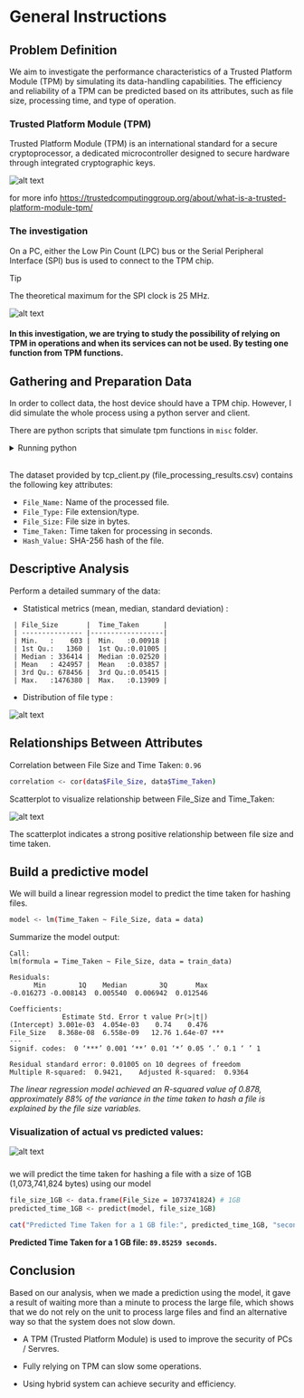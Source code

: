 # General Instructions

## Problem Definition

We aim to investigate the performance characteristics of a Trusted Platform Module (TPM) by simulating its data-handling capabilities. The efficiency and reliability of a TPM can be predicted based on its attributes, such as file size, processing time, and type of operation.

### Trusted Platform Module (TPM)
Trusted Platform Module (TPM) is an international standard for a secure cryptoprocessor, a dedicated microcontroller designed to secure hardware through integrated cryptographic keys. 

![alt text](./img/image-1.png)

for more info https://trustedcomputinggroup.org/about/what-is-a-trusted-platform-module-tpm/

### The investigation 

On a PC, either the Low Pin Count (LPC) bus or the Serial Peripheral Interface (SPI) bus is used to connect to the TPM chip.

>[!TIP]
> The theoretical maximum for the SPI clock is 25 MHz.

![alt text](./img/image-7.png)

#### In this investigation, we are trying to study the possibility of relying on TPM in operations and when its services can not be used. By testing one function from TPM functions.

##  Gathering and Preparation Data

In order to collect data, the host device should have a TPM chip. However, I did simulate the whole process using a python server and client.

There are python scripts that simulate tpm functions in `misc` folder.

<details>

<summary>Running python</summary>

### Run server

1. Run server script :

```sh
   python tcp_server.py
```
This will create a local tcp server listinng on port `9999`, receives files then hash it and retuen hash value to the client.

2. Run client script:
```sh
   python tcp_client.py
```
The client try to connect to server.

3. Write your destination folder that contain files you want to test it. 

```sh
Enter the path to the folder containing files:
C:/myfolder/ # Your folder
```

</details>

<br/>

The dataset provided by tcp_client.py (file_processing_results.csv) contains the following key attributes:

- `File_Name:` Name of the processed file.
- `File_Type:` File extension/type.
- `File_Size:` File size in bytes.
- `Time_Taken:` Time taken for processing in seconds.
- `Hash_Value:` SHA-256 hash of the file.


## Descriptive Analysis

Perform a detailed summary of the data:

- Statistical metrics (mean, median, standard deviation) :

```
 | File_Size       |  Time_Taken      |
 | --------------- |------------------|
 | Min.   :    603 |  Min.   :0.00918 |  
 | 1st Qu.:   1360 |  1st Qu.:0.01005 |  
 | Median : 336414 |  Median :0.02520 |  
 | Mean   : 424957 |  Mean   :0.03857 |  
 | 3rd Qu.: 678456 |  3rd Qu.:0.05415 |  
 | Max.   :1476380 |  Max.   :0.13909 |  
```

- Distribution of file type :

![alt text](./img/image-5.png)



## Relationships Between Attributes

Correlation between File Size and Time Taken: `0.96` 

```sh
correlation <- cor(data$File_Size, data$Time_Taken)
```

Scatterplot to visualize relationship between File_Size and Time_Taken:

![alt text](./img/image.png)

The scatterplot indicates a strong positive relationship between file size and time taken.


## Build a predictive model 

We will build a linear regression model to predict the time taken for hashing files.

```sh
model <- lm(Time_Taken ~ File_Size, data = data)
```

Summarize the model output:

```
Call:
lm(formula = Time_Taken ~ File_Size, data = train_data)

Residuals:
      Min        1Q    Median        3Q       Max 
-0.016273 -0.008143  0.005540  0.006942  0.012546 

Coefficients:
             Estimate Std. Error t value Pr(>|t|)    
(Intercept) 3.001e-03  4.054e-03    0.74    0.476    
File_Size   8.368e-08  6.558e-09   12.76 1.64e-07 ***
---
Signif. codes:  0 ‘***’ 0.001 ‘**’ 0.01 ‘*’ 0.05 ‘.’ 0.1 ‘ ’ 1

Residual standard error: 0.01005 on 10 degrees of freedom
Multiple R-squared:  0.9421,	Adjusted R-squared:  0.9364
```

*The linear regression model achieved an R-squared value of 0.878, approximately 88% of the variance in the time taken to hash a file is explained by the file size variables.*

### Visualization of actual vs predicted values:

![alt text](./img/image-3.png)

### 

we will predict the time taken for hashing a file with a size of 1GB (1,073,741,824 bytes) using our model

```sh
file_size_1GB <- data.frame(File_Size = 1073741824) # 1GB
predicted_time_1GB <- predict(model, file_size_1GB)

cat("Predicted Time Taken for a 1 GB file:", predicted_time_1GB, "seconds\n")
```

**Predicted Time Taken for a 1 GB file: `89.85259 seconds`.**


## Conclusion

Based on our analysis, when we made a prediction using the model, it gave a result of waiting more than a minute to process the large file, which shows that we do not rely on the unit to process large files and find an alternative way so that the system does not slow down.

- A TPM (Trusted Platform Module) is used to improve the security of PCs / Servres.

- Fully relying on TPM can slow some operations.

- Using hybrid system can achieve security and efficiency.